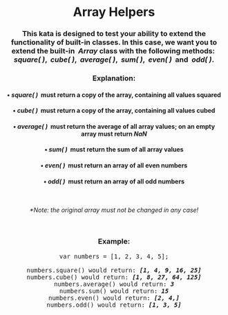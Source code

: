 <div align = 'center'>

# Array Helpers

</div>

<div align = 'center'>

<h3>This kata is designed to test your ability to extend the functionality of built-in classes. In this case, we want you to extend the built-in &nbsp;<em>Array</em> class with the following methods:&nbsp; <em>square( )</em>, &nbsp;<em>cube( )</em>, &nbsp;<em>average( )</em>, &nbsp;<em>sum( )</em>, &nbsp;<em>even( )</em>&nbsp; and &nbsp;<em>odd( )</em>.</h3>

<h3>Explanation:</h3>
<h4>•&nbsp;<em>square( )</em>&nbsp;&nbsp;must return a copy of the array, containing all values squared</h4>
<h4>•&nbsp;<em>cube( )</em>&nbsp;&nbsp;must return a copy of the array, containing all values cubed</h4>
<h4>•&nbsp;<em>average( )</em>&nbsp;&nbsp;must return the average of all array values; on an empty array must return <em>NaN</em></h4>
<h4>•&nbsp;<em>sum( )</em>&nbsp;&nbsp;must return the sum of all array values</h4>
<h4>•&nbsp;<em>even( )</em>&nbsp;&nbsp;must return an array of all even numbers</h4>
<h4>•&nbsp;<em>odd( )</em>&nbsp;&nbsp;must return an array of all odd numbers</h4>

<br>

<em>\*Note: the original array must not be changed in any case!</em>

<br>

<h3>Example:</h3>

<pre>
var numbers = [1, 2, 3, 4, 5];

numbers.square() would return: <strong><em>[1, 4, 9, 16, 25]</em></strong>
numbers.cube() would return: <strong><em>[1, 8, 27, 64, 125]</em></strong>
numbers.average() would return: <strong><em>3</em></strong>
numbers.sum() would return: <strong><em>15</em></strong>
numbers.even() would return: <strong><em>[2, 4,]</em></strong>
numbers.odd() would return: <strong><em>[1, 3, 5]</em></strong>
</pre>
</div>
